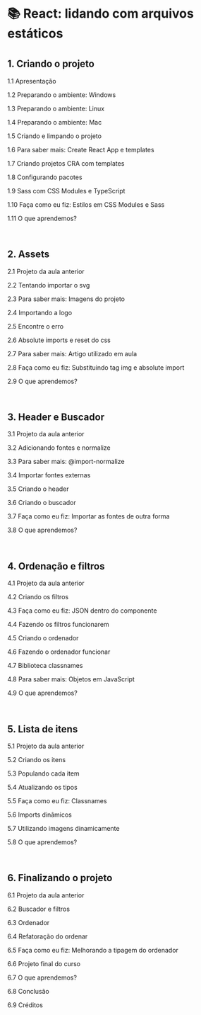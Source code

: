 <h1>📚 React: lidando com arquivos estáticos<h1>

<h2>1. Criando o projeto</h2>
<p>1.1 Apresentação</p>
<p>1.2 Preparando o ambiente: Windows</p>
<p>1.3 Preparando o ambiente: Linux</p>
<p>1.4 Preparando o ambiente: Mac</p>
<p>1.5 Criando e limpando o projeto</p>
<p>1.6 Para saber mais: Create React App e templates</p>
<p>1.7 Criando projetos CRA com templates</p>
<p>1.8 Configurando pacotes</p>
<p>1.9 Sass com CSS Modules e TypeScript</p>
<p>1.10 Faça como eu fiz: Estilos em CSS Modules e Sass</p>
<p>1.11 O que aprendemos?</p><br>

<h2>2. Assets</h2>
<p>2.1 Projeto da aula anterior</p>
<p>2.2 Tentando importar o svg</p>
<p>2.3 Para saber mais: Imagens do projeto</p>
<p>2.4 Importando a logo</p>
<p>2.5 Encontre o erro</p>
<p>2.6 Absolute imports e reset do css</p>
<p>2.7 Para saber mais: Artigo utilizado em aula</p>
<p>2.8 Faça como eu fiz: Substituindo tag img e absolute import</p>
<p>2.9 O que aprendemos?</p><br>

<h2>3. Header e Buscador</h2>
<p>3.1 Projeto da aula anterior</p>
<p>3.2 Adicionando fontes e normalize</p>
<p>3.3 Para saber mais: @import-normalize</p>
<p>3.4 Importar fontes externas</p>
<p>3.5 Criando o header</p>
<p>3.6 Criando o buscador</p>
<p>3.7 Faça como eu fiz: Importar as fontes de outra forma</p>
<p>3.8 O que aprendemos?</p><br>

<h2>4. Ordenação e filtros</h2>
<p>4.1 Projeto da aula anterior</p>
<p>4.2 Criando os filtros</p>
<p>4.3 Faça como eu fiz: JSON dentro do componente</p>
<p>4.4 Fazendo os filtros funcionarem</p>
<p>4.5 Criando o ordenador</p>
<p>4.6 Fazendo o ordenador funcionar</p>
<p>4.7 Biblioteca classnames</p>
<p>4.8 Para saber mais: Objetos em JavaScript</p>
<p>4.9 O que aprendemos?</p><br>

<h2>5. Lista de itens</h2>
<p>5.1 Projeto da aula anterior</p>
<p>5.2 Criando os itens</p>
<p>5.3 Populando cada item</p>
<p>5.4 Atualizando os tipos</p>
<p>5.5 Faça como eu fiz: Classnames</p>
<p>5.6 Imports dinâmicos</p>
<p>5.7 Utilizando imagens dinamicamente</p>
<p>5.8 O que aprendemos?</p><br>

<h2>6. Finalizando o projeto</h2>
<p>6.1 Projeto da aula anterior</p>
<p>6.2 Buscador e filtros</p>
<p>6.3 Ordenador</p>
<p>6.4 Refatoração do ordenar</p>
<p>6.5 Faça como eu fiz: Melhorando a tipagem do ordenador</p>
<p>6.6 Projeto final do curso</p>
<p>6.7 O que aprendemos?</p>
<p>6.8 Conclusão</p>
<p>6.9 Créditos</p>
